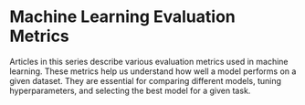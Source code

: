 # Machine Learning Evaluation Metrics

 Articles in this series describe various evaluation metrics used in machine learning. These metrics help us understand how well a model performs on a given dataset. They are essential for comparing different models, tuning hyperparameters, and selecting the best model for a given task.
 